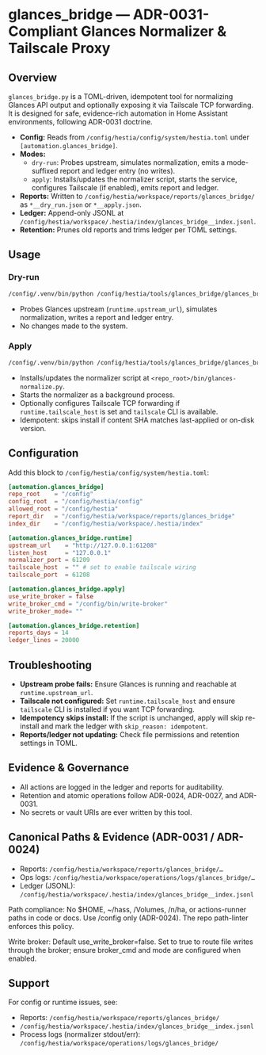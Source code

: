 # glances_bridge — ADR-0031-Compliant Glances Normalizer & Tailscale Proxy

## Overview
`glances_bridge.py` is a TOML-driven, idempotent tool for normalizing Glances API output and optionally exposing it via Tailscale TCP forwarding. It is designed for safe, evidence-rich automation in Home Assistant environments, following ADR-0031 doctrine.

- **Config:** Reads from `/config/hestia/config/system/hestia.toml` under `[automation.glances_bridge]`.
- **Modes:**
  - `dry-run`: Probes upstream, simulates normalization, emits a mode-suffixed report and ledger entry (no writes).
  - `apply`: Installs/updates the normalizer script, starts the service, configures Tailscale (if enabled), emits report and ledger.
- **Reports:** Written to `/config/hestia/workspace/reports/glances_bridge/` as `*__dry_run.json` or `*__apply.json`.
- **Ledger:** Append-only JSONL at `/config/hestia/workspace/.hestia/index/glances_bridge__index.jsonl`.
- **Retention:** Prunes old reports and trims ledger per TOML settings.

## Usage

### Dry-run
```bash
/config/.venv/bin/python /config/hestia/tools/glances_bridge/glances_bridge.py dry-run
```
- Probes Glances upstream (`runtime.upstream_url`), simulates normalization, writes a report and ledger entry.
- No changes made to the system.

### Apply
```bash
/config/.venv/bin/python /config/hestia/tools/glances_bridge/glances_bridge.py apply
```
- Installs/updates the normalizer script at `<repo_root>/bin/glances-normalize.py`.
- Starts the normalizer as a background process.
- Optionally configures Tailscale TCP forwarding if `runtime.tailscale_host` is set and `tailscale` CLI is available.
- Idempotent: skips install if content SHA matches last-applied or on-disk version.

## Configuration
Add this block to `/config/hestia/config/system/hestia.toml`:
```toml
[automation.glances_bridge]
repo_root    = "/config"
config_root  = "/config/hestia/config"
allowed_root = "/config/hestia"
report_dir   = "/config/hestia/workspace/reports/glances_bridge"
index_dir    = "/config/hestia/workspace/.hestia/index"

[automation.glances_bridge.runtime]
upstream_url    = "http://127.0.0.1:61208"
listen_host     = "127.0.0.1"
normalizer_port = 61209
tailscale_host  = "" # set to enable tailscale wiring
tailscale_port  = 61208

[automation.glances_bridge.apply]
use_write_broker = false
write_broker_cmd = "/config/bin/write-broker"
write_broker_mode= ""

[automation.glances_bridge.retention]
reports_days = 14
ledger_lines = 20000
```

## Troubleshooting
- **Upstream probe fails:** Ensure Glances is running and reachable at `runtime.upstream_url`.
- **Tailscale not configured:** Set `runtime.tailscale_host` and ensure `tailscale` CLI is installed if you want TCP forwarding.
- **Idempotency skips install:** If the script is unchanged, apply will skip re-install and mark the ledger with `skip_reason: idempotent`.
- **Reports/ledger not updating:** Check file permissions and retention settings in TOML.

## Evidence & Governance
- All actions are logged in the ledger and reports for auditability.
- Retention and atomic operations follow ADR-0024, ADR-0027, and ADR-0031.
- No secrets or vault URIs are ever written by this tool.

<!-- ADR-0031/0024 canonical section -->
## Canonical Paths & Evidence (ADR-0031 / ADR-0024)

- Reports: `/config/hestia/workspace/reports/glances_bridge/…`
- Ops logs: `/config/hestia/workspace/operations/logs/glances_bridge/…`
- Ledger (JSONL): `/config/hestia/workspace/.hestia/index/glances_bridge__index.jsonl`

Path compliance: No $HOME, ~/hass, /Volumes, /n/ha, or actions-runner paths in code or docs. Use /config only (ADR-0024). The repo path-linter enforces this policy.

Write broker: Default use_write_broker=false. Set to true to route file writes through the broker; ensure broker_cmd and mode are configured when enabled.

## Support
For config or runtime issues, see:
- Reports: `/config/hestia/workspace/reports/glances_bridge/`
- `/config/hestia/workspace/.hestia/index/glances_bridge__index.jsonl`
- Process logs (normalizer stdout/err): `/config/hestia/workspace/operations/logs/glances_bridge/`
